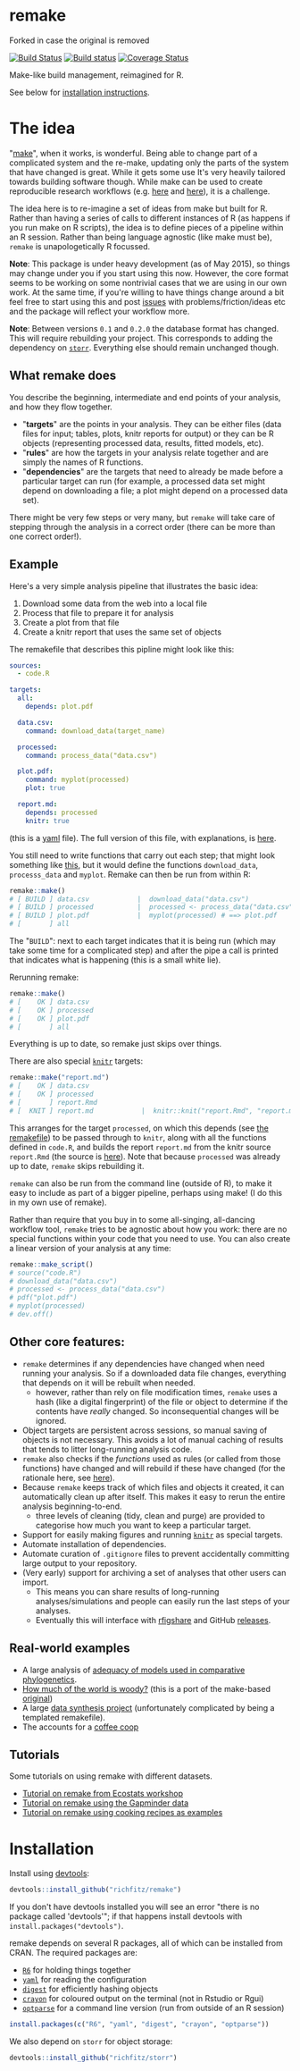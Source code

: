 # remake

Forked in case the original is removed

[![Build Status](https://travis-ci.org/richfitz/remake.svg?branch=master)](https://travis-ci.org/richfitz/remake)
[![Build status](https://ci.appveyor.com/api/projects/status/yltv2lpn046a7e93/branch/master?svg=true)](https://ci.appveyor.com/project/richfitz/remake/branch/master)
[![Coverage Status](https://coveralls.io/repos/richfitz/remake/badge.svg?branch=master)](https://coveralls.io/r/richfitz/remake?branch=master)

Make-like build management, reimagined for R.

See below for [installation instructions](#installation).

# The idea

"[make](http://en.wikipedia.org/wiki/Make_(software))",
when it works, is wonderful.  Being able to change part of a complicated system and the re-make, updating only the parts of the system that have changed is great.  While it gets some use It's very heavily tailored towards building software though.  While make can be used to create reproducible research workflows (e.g. [here](http://www.bioinformaticszen.com/post/decomplected-workflows-makefiles/) and [here](http://kbroman.org/minimal_make/)), it is a challenge.

The idea here is to re-imagine a set of ideas from make but built for R.  Rather than having a series of calls to different instances of R (as happens if you run make on R scripts), the idea is to define pieces of a pipeline within an R session.  Rather than being language agnostic (like make must be), `remake` is unapologetically R focussed.

**Note**: This package is under heavy development (as of May 2015), so things may change under you if you start using this now.  However, the core format seems to be working on some nontrivial cases that we are using in our own work.  At the same time, if you're willing to have things change around a bit feel free to start using this and post [issues](https://github.com/richfitz/remake/issues) with problems/friction/ideas etc and the package will reflect your workflow more.

**Note**: Between versions `0.1` and `0.2.0` the database format has changed.  This will require rebuilding your project.  This corresponds to adding the dependency on [`storr`](https://github.com/richfitz/storr).  Everything else should remain unchanged though.

## What remake does

You describe the beginning, intermediate and end points of your analysis, and how they flow together.

* "**targets**" are the points in your analysis.  They can be either files (data files for input; tables, plots, knitr reports for output) or they can be R objects (representing processed data, results, fitted models, etc).
* "**rules**" are how the targets in your analysis relate together and are simply the names of R functions.
* "**dependencies**" are the targets that need to already be made before a particular target can run (for example, a processed data set might depend on downloading a file; a plot might depend on a processed data set).

There might be very few steps or very many, but `remake` will take care of stepping through the analysis in a correct order (there can be more than one correct order!).

## Example

Here's a very simple analysis pipeline that illustrates the basic idea:

1. Download some data from the web into a local file
2. Process that file to prepare it for analysis
3. Create a plot from that file
4. Create a knitr report that uses the same set of objects

The remakefile that describes this pipline might look like this:

```yaml
sources:
  - code.R

targets:
  all:
    depends: plot.pdf

  data.csv:
    command: download_data(target_name)

  processed:
    command: process_data("data.csv")

  plot.pdf:
    command: myplot(processed)
    plot: true

  report.md:
    depends: processed
    knitr: true
```

(this is a [yaml](http://yaml.org) file).  The full version of this file, with explanations, is [here](doc/remake.yml).

You still need to write functions that carry out each step; that might look something like [this](doc/code.R), but it would define the functions `download_data`, `processs_data` and `myplot`.  Remake can then be run from within R:

```r
remake::make()
# [ BUILD ] data.csv            |  download_data("data.csv")
# [ BUILD ] processed           |  processed <- process_data("data.csv")
# [ BUILD ] plot.pdf            |  myplot(processed) # ==> plot.pdf
# [       ] all
```

The "`BUILD`": next to each target indicates that it is being run (which may take some time for a complicated step) and after the pipe a call is printed that indicates what is happening (this is a small white lie).

Rerunning remake:

```r
remake::make()
# [    OK ] data.csv
# [    OK ] processed
# [    OK ] plot.pdf
# [       ] all
```

Everything is up to date, so remake just skips over things.

There are also special [`knitr`](http://yihui.name/knitr) targets:

```r
remake::make("report.md")
# [    OK ] data.csv
# [    OK ] processed
# [       ] report.Rmd
# [  KNIT ] report.md            |  knitr::knit("report.Rmd", "report.md")
```

This arranges for the target `processed`, on which this depends (see [the remakefile](doc/remake.yml)) to be passed through to `knitr`, along with all the functions defined in `code.R`, and builds the report `report.md` from the knitr source `report.Rmd` (the source is [here](doc/report.Rmd)).  Note that because `processed` was already up to date, `remake` skips rebuilding it.

`remake` can also be run from the command line (outside of R), to make it easy to include as part of a bigger pipeline, perhaps using make! (I do this in my own use of remake).

Rather than require that you buy in to some all-singing, all-dancing workflow tool, `remake` tries to be agnostic about how you work: there are no special functions within your code that you need to use.  You can also create a linear version of your analysis at any time:

```r
remake::make_script()
# source("code.R")
# download_data("data.csv")
# processed <- process_data("data.csv")
# pdf("plot.pdf")
# myplot(processed)
# dev.off()
```

## Other core features:

* `remake` determines if any dependencies have changed when need running your analysis.  So if a downloaded data file changes, everything that depends on it will be rebuilt when needed.
  - however, rather than rely on file modification times, `remake` uses a hash (like a digital fingerprint) of the file or object to determine if the contents have *really* changed.  So inconsequential changes will be ignored.
* Object targets are persistent across sessions, so manual saving of objects is not necessary.  This avoids a lot of manual caching of results that tends to litter long-running analysis code.
* `remake` also checks if the *functions* used as rules (or called from those functions) have changed and will rebuild if these have changed (for the rationale here, see [here](doc/reproducible_research.md)).
* Because `remake` keeps track of which files and objects it created, it can automatically clean up after itself.  This makes it easy to rerun the entire analysis beginning-to-end.
  - three levels of cleaning (tidy, clean and purge) are provided to categorise how much you want to keep a particular target.
* Support for easily making figures and running [`knitr`](http://yihui.name/knitr) as special targets.
* Automate installation of dependencies.
* Automate curation of `.gitignore` files to prevent accidentally committing large output to your repository.
* (Very early) support for archiving a set of analyses that other users can import.
  - This means you can share results of long-running analyses/simulations and people can easily run the last steps of your analyses.
  - Eventually this will interface with [rfigshare](https://github.com/ropensci/rfigshare) and GitHub [releases](https://github.com/blog/1547-release-your-software).

## Real-world examples

* A large analysis of [adequacy of models used in comparative phylogenetics](https://github.com/richfitz/modeladequacy/blob/master/analysis/remake.yml).
* [How much of the world is woody?](https://github.com/richfitz/wood_remake) (this is a port of the make-based [original](https://github.com/richfitz/wood))
* A large [data synthesis project](https://github.com/dfalster/baad) (unfortunately complicated by being a templated remakefile).
* The accounts for a [coffee coop](https://github.com/aammd/CoffeeCoop)

## Tutorials

Some tutorials on using remake with different datasets. 

* [Tutorial on remake from Ecostats workshop](https://github.com/nicercode/2015.12.08-EcoStats)
* [Tutorial on remake using the Gapminder data](https://github.com/ropenscilabs/remake-tutorial)
* [Tutorial on remake using cooking recipes as examples](https://github.com/krlmlr/remake-tutorial)


# Installation

Install using [devtools](https://github.com/hadley/devtools):

```r
devtools::install_github("richfitz/remake")
```

If you don't have devtools installed you will see an error "there is no package called 'devtools'"; if that happens install devtools with `install.packages("devtools")`.

remake depends on several R packages, all of which can be installed from CRAN.  The required packages are:

* [`R6`](http://cran.r-project.org/web/packages/R6) for holding things together
* [`yaml`](http://cran.r-project.org/web/packages/yaml) for reading the configuration
* [`digest`](http://cran.r-project.org/web/packages/digest) for efficiently hashing objects
* [`crayon`](https://github.com/gaborcsardi/crayon) for coloured output on the terminal (not in Rstudio or Rgui)
* [`optparse`](http://cran.r-project.org/web/packages/optparse) for a command line version (run from outside of an R session)

```r
install.packages(c("R6", "yaml", "digest", "crayon", "optparse"))
```

We also depend on `storr` for object storage:

```r
devtools::install_github("richfitz/storr")
```
